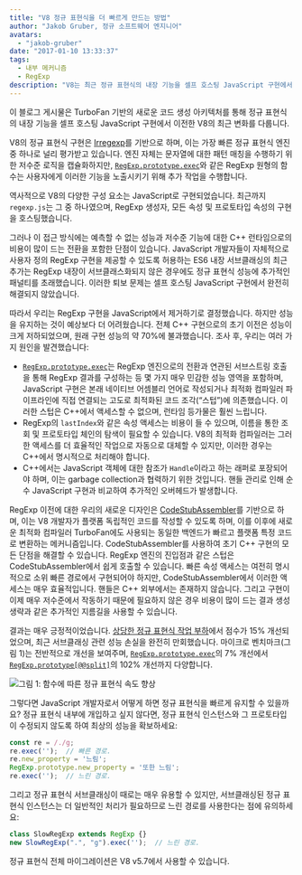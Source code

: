 ```yaml
---
title: "V8 정규 표현식을 더 빠르게 만드는 방법"
author: "Jakob Gruber, 정규 소프트웨어 엔지니어"
avatars: 
  - "jakob-gruber"
date: "2017-01-10 13:33:37"
tags: 
  - 내부 메커니즘
  - RegExp
description: "V8는 최근 정규 표현식의 내장 기능을 셀프 호스팅 JavaScript 구현에서 TurboFan 기반의 새로운 코드 생성 아키텍처에 직접 연결되는 방식으로 이전했습니다."
---
```

이 블로그 게시물은 TurboFan 기반의 새로운 코드 생성 아키텍처를 통해 정규 표현식의 내장 기능을 셀프 호스팅 JavaScript 구현에서 이전한 V8의 최근 변화를 다룹니다.

<!--truncate-->
V8의 정규 표현식 구현은 [Irregexp](https://blog.chromium.org/2009/02/irregexp-google-chromes-new-regexp.html)를 기반으로 하며, 이는 가장 빠른 정규 표현식 엔진 중 하나로 널리 평가받고 있습니다. 엔진 자체는 문자열에 대한 패턴 매칭을 수행하기 위한 저수준 로직을 캡슐화하지만, [`RegExp.prototype.exec`](https://developer.mozilla.org/en-US/docs/Web/JavaScript/Reference/Global_Objects/RegExp/exec)와 같은 RegExp 원형의 함수는 사용자에게 이러한 기능을 노출시키기 위해 추가 작업을 수행합니다.

역사적으로 V8의 다양한 구성 요소는 JavaScript로 구현되었습니다. 최근까지 `regexp.js`는 그 중 하나였으며, RegExp 생성자, 모든 속성 및 프로토타입 속성의 구현을 호스팅했습니다.

그러나 이 접근 방식에는 예측할 수 없는 성능과 저수준 기능에 대한 C++ 런타임으로의 비용이 많이 드는 전환을 포함한 단점이 있습니다. JavaScript 개발자들이 자체적으로 사용자 정의 RegExp 구현을 제공할 수 있도록 허용하는 ES6 내장 서브클래싱의 최근 추가는 RegExp 내장이 서브클래스화되지 않은 경우에도 정규 표현식 성능에 추가적인 패널티를 초래했습니다. 이러한 퇴보 문제는 셀프 호스팅 JavaScript 구현에서 완전히 해결되지 않았습니다.

따라서 우리는 RegExp 구현을 JavaScript에서 제거하기로 결정했습니다. 하지만 성능을 유지하는 것이 예상보다 더 어려웠습니다. 전체 C++ 구현으로의 초기 이전은 성능이 크게 저하되었으며, 원래 구현 성능의 약 70%에 불과했습니다. 조사 후, 우리는 여러 가지 원인을 발견했습니다:

- [`RegExp.prototype.exec`](https://developer.mozilla.org/en-US/docs/Web/JavaScript/Reference/Global_Objects/RegExp/exec)는 RegExp 엔진으로의 전환과 연관된 서브스트링 호출을 통해 RegExp 결과를 구성하는 등 몇 가지 매우 민감한 성능 영역을 포함하며, JavaScript 구현은 본래 네이티브 어셈블리 언어로 작성되거나 최적화 컴파일러 파이프라인에 직접 연결되는 고도로 최적화된 코드 조각(“스텁”)에 의존했습니다. 이러한 스텁은 C++에서 액세스할 수 없으며, 런타임 등가물은 훨씬 느립니다.
- RegExp의 `lastIndex`와 같은 속성 액세스는 비용이 들 수 있으며, 이름을 통한 조회 및 프로토타입 체인의 탐색이 필요할 수 있습니다. V8의 최적화 컴파일러는 그러한 액세스를 더 효율적인 작업으로 자동으로 대체할 수 있지만, 이러한 경우는 C++에서 명시적으로 처리해야 합니다.
- C++에서는 JavaScript 객체에 대한 참조가 `Handle`이라고 하는 래퍼로 포장되어야 하며, 이는 garbage collection과 협력하기 위한 것입니다. 핸들 관리로 인해 순수 JavaScript 구현과 비교하여 추가적인 오버헤드가 발생합니다.

RegExp 이전에 대한 우리의 새로운 디자인은 [CodeStubAssembler](/blog/csa)를 기반으로 하며, 이는 V8 개발자가 플랫폼 독립적인 코드를 작성할 수 있도록 하며, 이를 이후에 새로운 최적화 컴파일러 TurboFan에도 사용되는 동일한 백엔드가 빠르고 플랫폼 특정 코드로 변환하는 메커니즘입니다. CodeStubAssembler를 사용하여 초기 C++ 구현의 모든 단점을 해결할 수 있습니다. RegExp 엔진의 진입점과 같은 스텁은 CodeStubAssembler에서 쉽게 호출할 수 있습니다. 빠른 속성 액세스는 여전히 명시적으로 소위 빠른 경로에서 구현되어야 하지만, CodeStubAssembler에서 이러한 액세스는 매우 효율적입니다. 핸들은 C++ 외부에서는 존재하지 않습니다. 그리고 구현이 이제 매우 저수준에서 작동하기 때문에 필요하지 않은 경우 비용이 많이 드는 결과 생성 생략과 같은 추가적인 지름길을 사용할 수 있습니다.

결과는 매우 긍정적이었습니다. [상당한 정규 표현식 작업 부하](https://github.com/chromium/octane/blob/master/regexp.js)에서 점수가 15% 개선되었으며, 최근 서브클래싱 관련 성능 손실을 완전히 만회했습니다. 마이크로 벤치마크(그림 1)는 전반적으로 개선을 보여주며, [`RegExp.prototype.exec`](https://developer.mozilla.org/en-US/docs/Web/JavaScript/Reference/Global_Objects/RegExp/exec)의 7% 개선에서 [`RegExp.prototype[@@split]`](https://developer.mozilla.org/en-US/docs/Web/JavaScript/Reference/Global_Objects/RegExp/@@split)의 102% 개선까지 다양합니다.

![그림 1: 함수에 따른 정규 표현식 속도 향상](/_img/speeding-up-regular-expressions/perf.png)

그렇다면 JavaScript 개발자로서 어떻게 하면 정규 표현식을 빠르게 유지할 수 있을까요? 정규 표현식 내부에 개입하고 싶지 않다면, 정규 표현식 인스턴스와 그 프로토타입이 수정되지 않도록 하여 최상의 성능을 확보하세요:

```js
const re = /./g;
re.exec('');  // 빠른 경로.
re.new_property = '느림';
RegExp.prototype.new_property = '또한 느림';
re.exec('');  // 느린 경로.
```

그리고 정규 표현식 서브클래싱이 때로는 매우 유용할 수 있지만, 서브클래싱된 정규 표현식 인스턴스는 더 일반적인 처리가 필요하므로 느린 경로를 사용한다는 점에 유의하세요:

```js
class SlowRegExp extends RegExp {}
new SlowRegExp(".", "g").exec('');  // 느린 경로.
```

정규 표현식 전체 마이그레이션은 V8 v5.7에서 사용할 수 있습니다.
